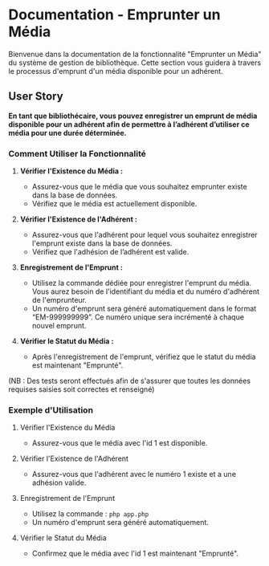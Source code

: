 # Documentation - Emprunter un Média

Bienvenue dans la documentation de la fonctionnalité "Emprunter un Média" du système de gestion de bibliothèque. Cette section vous guidera à travers le processus d'emprunt d'un média disponible pour un adhérent.

## User Story
**En tant que bibliothécaire, vous pouvez enregistrer un emprunt de média disponible pour un adhérent afin de permettre à l’adhérent d’utiliser ce média pour une durée déterminée.**

### Comment Utiliser la Fonctionnalité
1. **Vérifier l'Existence du Média :**
    - Assurez-vous que le média que vous souhaitez emprunter existe dans la base de données.
    - Vérifiez que le média est actuellement disponible.

2. **Vérifier l'Existence de l'Adhérent :**
    - Assurez-vous que l'adhérent pour lequel vous souhaitez enregistrer l'emprunt existe dans la base de données.
    - Vérifiez que l'adhésion de l’adhérent est valide.

3. **Enregistrement de l'Emprunt :**
    - Utilisez la commande dédiée pour enregistrer l'emprunt du média. Vous aurez besoin de l'identifiant du média et du numéro d'adhérent de l'emprunteur.
    - Un numéro d'emprunt sera généré automatiquement dans le format “EM-999999999”. Ce numéro unique sera incrémenté à chaque nouvel emprunt.

4. **Vérifier le Statut du Média :**
    - Après l'enregistrement de l'emprunt, vérifiez que le statut du média est maintenant "Emprunté".

(NB : Des tests seront effectués afin de s'assurer que toutes les données requises saisies soit correctes et renseigné)

### Exemple d'Utilisation

1. Vérifier l'Existence du Média
   - Assurez-vous que le média avec l'id 1 est disponible.

2. Vérifier l'Existence de l'Adhérent
   - Assurez-vous que l'adhérent avec le numéro 1 existe et a une adhésion valide.

3. Enregistrement de l'Emprunt
   - Utilisez la commande : `php app.php `
   - Un numéro d'emprunt sera généré automatiquement.

4. Vérifier le Statut du Média
   - Confirmez que le média avec l'id 1 est maintenant "Emprunté".